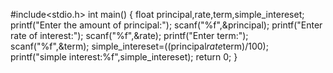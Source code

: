 #include<stdio.h>
int main()
{
    float principal,rate,term,simple_intereset;
    printf("Enter the amount of principal:");
    scanf("%f",&principal);
    printf("Enter rate of interest:");
    scanf("%f",&rate);
    printf("Enter term:");
    scanf("%f",&term);
    simple_intereset=((principal*rate*term)/100);
    printf("simple interest:%f",simple_intereset);
    return 0;
}
